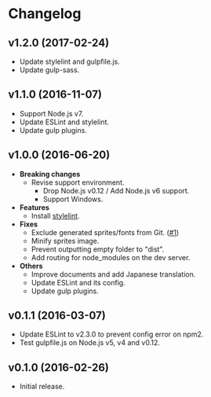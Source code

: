 # Changelog

## v1.2.0 (2017-02-24)
- Update stylelint and gulpfile.js.
- Update gulp-sass.

## v1.1.0 (2016-11-07)
- Support Node.js v7.
- Update ESLint and stylelint.
- Update gulp plugins.

## v1.0.0 (2016-06-20)
- **Breaking changes**
  - Revise support environment.
    - Drop Node.js v0.12 / Add Node.js v6 support.
    - Support Windows.
- **Features**
  - Install [stylelint](http://stylelint.io/).
- **Fixes**
  - Exclude generated sprites/fonts from Git. ([#1](https://github.com/rakuten-frontend/rff-gulp/issues/1))
  - Minify sprites image.
  - Prevent outputting empty folder to "dist".
  - Add routing for node_modules on the dev server.
- **Others**
  - Improve documents and add Japanese translation.
  - Update ESLint and its config.
  - Update gulp plugins.

## v0.1.1 (2016-03-07)
- Update ESLint to v2.3.0 to prevent config error on npm2.
- Test gulpfile.js on Node.js v5, v4 and v0.12.

## v0.1.0 (2016-02-26)
- Initial release.
